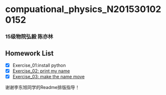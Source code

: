 # compuational_physics_N2015301020152
### 15级物院弘毅 陈亦林
## Homework List
- [x] Exercise_01:install python
- [x] [Exercise_02: print my name](https://github.com/chenyilin123/computational_physics_N2015301020152/tree/master/Exercise%2002%20print%20my%20name)
- [x] [Exercise_03: make the name move](https://github.com/chenyilin123/computational_physics_N2015301020152/tree/master/Exercise%2003%20make%20the%20name%20move)

谢谢李东旭同学的Readme排版指导！
